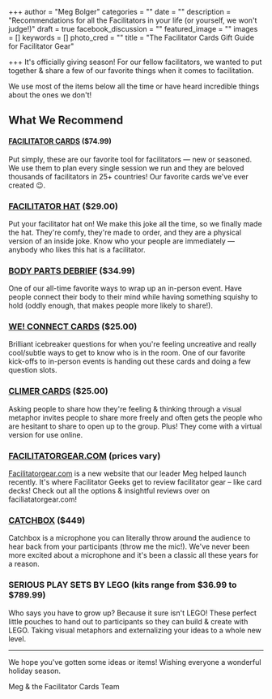 +++
author = "Meg Bolger"
categories = ""
date = ""
description = "Recommendations for all the Facilitators in your life (or yourself, we won't judge!)"
draft = true
facebook_discussion = ""
featured_image = ""
images = []
keywords = []
photo_cred = ""
title = "The Facilitator Cards Gift Guide for Facilitator Gear"

+++
It's officially giving season! For our fellow facilitators, we wanted to put together & share a few of our favorite things when it comes to facilitation.

We use most of the items below all the time or have heard incredible things about the ones we don't!

## What We Recommend

#### [FACILITATOR CARDS](https://shop.facilitator.cards/products/facilitator-cards?utm_campaign=Shop%20Now&utm_medium=nav&utm_source=fc) ($74.99)

Put simply, these are our favorite tool for facilitators — new or seasoned. We use them to plan every single session we run and they are beloved thousands of facilitators in 25+ countries! Our favorite cards we've ever created 😉.

### [FACILITATOR HAT](https://shop.facilitator.cards/collections/merch/products/facilitator-hat) ($29.00)

Put your facilitator hat on! We make this joke all the time, so we finally made the hat. They're comfy, they're made to order, and they are a physical version of an inside joke. Know who your people are immediately — anybody who likes this hat is a facilitator.

### [BODY PARTS DEBRIEF](https://www.trainingwheelsgear.com/products/body-part-deluxe) ($34.99)

One of our all-time favorite ways to wrap up an in-person event. Have people connect their body to their mind while having something squishy to hold (oddly enough, that makes people more likely to share!).

### [WE! CONNECT CARDS](https://weand.me/product/we-connect-cards/) ($25.00)

Brilliant icebreaker questions for when you're feeling uncreative and really cool/subtle ways to get to know who is in the room. One of our favorite kick-offs to in-person events is handing out these cards and doing a few question slots.

### [CLIMER CARDS](https://climercards.com/buy-now/) ($25.00)

Asking people to share how they're feeling & thinking through a visual metaphor invites people to share more freely and often gets the people who are hesitant to share to open up to the group. Plus! They come with a virtual version for use online.

### [FACILITATORGEAR.COM]() (prices vary)

[Facilitatorgear.com](http://facilitatorgear.com/) is a new website that our leader Meg helped launch recently. It's where Facilitator Geeks get to review facilitator gear – like card decks! Check out all the options & insightful reviews over on faciliatatorgear.com!

### [CATCHBOX]() ($449)

Catchbox is a microphone you can literally throw around the audience to hear back from your participants (throw me the mic!). We've never been more excited about a microphone and it's been a classic all these years for a reason.

### SERIOUS PLAY SETS BY LEGO (kits range from $36.99 to $789.99)

Who says you have to grow up? Because it sure isn't LEGO! These perfect little pouches to hand out to participants so they can build & create with LEGO. Taking visual metaphors and externalizing your ideas to a whole new level.

***

We hope you've gotten some ideas or items! Wishing everyone a wonderful holiday season.

Meg & the Facilitator Cards Team